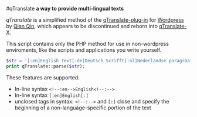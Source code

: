 #qTranslate
**a way to provide multi-lingual texts**

*qTranslate* is a simplified method of the [qTranslate-plug-in](https://wordpress.org/plugins/qtranslate/) for [Wordpress](http://www.wordpress.org/) by [Qian Qin](http://www.qianqin.de/qtranslate/), which appears to be discontinued and reborn into [qTranslate-X](http://github.com/qTranslate-Team/qtranslate-x).

This script contains only the PHP method for use in non-wordpress enviroments, like the scripts and applications you write yourself.

```php
$str = '[:en]English Text[:de]Deutsch Scrifft[:nl]Nederlandse paragraaf[:]';
print qTranslate::parse($str);
```

These features are supported:
* In-line syntax ``<!--:en-->English<!--:-->``
* In-line syntax ``[:en]English[:]``
* unclosed tags in syntax: ``<!--:-->`` and ``[:]`` close and specify the beginning of a non-language-specific portion of the text
